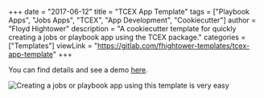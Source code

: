 +++
date = "2017-06-12"
title = "TCEX App Template"
tags = ["Playbook Apps", "Jobs Apps", "TCEX", "App Development", "Cookiecutter"]
author = "Floyd Hightower"
description = "A cookiecutter template for quickly creating a jobs or playbook app using the TCEX package."
categories = ["Templates"]
viewLink = "https://gitlab.com/fhightower-templates/tcex-app-template"
+++

You can find details and see a demo [here](https://gitlab.com/fhightower-templates/tcex-app-template).

![Creating a jobs or playbook app using this template is very easy](/post/templates/tcex_app_template_demo.gif)
